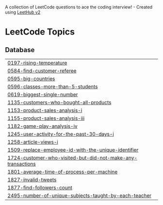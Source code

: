 A collection of LeetCode questions to ace the coding interview! - Created using [LeetHub v2](https://github.com/arunbhardwaj/LeetHub-2.0)
<!---LeetCode Topics Start-->
# LeetCode Topics
## Database
|  |
| ------- |
| [0197-rising-temperature](https://github.com/fkappus/Leetcode-Top-50-SQL/tree/master/0197-rising-temperature) |
| [0584-find-customer-referee](https://github.com/fkappus/Leetcode-Top-50-SQL/tree/master/0584-find-customer-referee) |
| [0595-big-countries](https://github.com/fkappus/Leetcode-Top-50-SQL/tree/master/0595-big-countries) |
| [0596-classes-more-than-5-students](https://github.com/fkappus/Leetcode-Top-50-SQL/tree/master/0596-classes-more-than-5-students) |
| [0619-biggest-single-number](https://github.com/fkappus/Leetcode-Top-50-SQL/tree/master/0619-biggest-single-number) |
| [1135-customers-who-bought-all-products](https://github.com/fkappus/Leetcode-Top-50-SQL/tree/master/1135-customers-who-bought-all-products) |
| [1153-product-sales-analysis-i](https://github.com/fkappus/Leetcode-Top-50-SQL/tree/master/1153-product-sales-analysis-i) |
| [1155-product-sales-analysis-iii](https://github.com/fkappus/Leetcode-Top-50-SQL/tree/master/1155-product-sales-analysis-iii) |
| [1182-game-play-analysis-iv](https://github.com/fkappus/Leetcode-Top-50-SQL/tree/master/1182-game-play-analysis-iv) |
| [1245-user-activity-for-the-past-30-days-i](https://github.com/fkappus/Leetcode-Top-50-SQL/tree/master/1245-user-activity-for-the-past-30-days-i) |
| [1258-article-views-i](https://github.com/fkappus/Leetcode-Top-50-SQL/tree/master/1258-article-views-i) |
| [1509-replace-employee-id-with-the-unique-identifier](https://github.com/fkappus/Leetcode-Top-50-SQL/tree/master/1509-replace-employee-id-with-the-unique-identifier) |
| [1724-customer-who-visited-but-did-not-make-any-transactions](https://github.com/fkappus/Leetcode-Top-50-SQL/tree/master/1724-customer-who-visited-but-did-not-make-any-transactions) |
| [1801-average-time-of-process-per-machine](https://github.com/fkappus/Leetcode-Top-50-SQL/tree/master/1801-average-time-of-process-per-machine) |
| [1827-invalid-tweets](https://github.com/fkappus/Leetcode-Top-50-SQL/tree/master/1827-invalid-tweets) |
| [1877-find-followers-count](https://github.com/fkappus/Leetcode-Top-50-SQL/tree/master/1877-find-followers-count) |
| [2495-number-of-unique-subjects-taught-by-each-teacher](https://github.com/fkappus/Leetcode-Top-50-SQL/tree/master/2495-number-of-unique-subjects-taught-by-each-teacher) |
<!---LeetCode Topics End-->